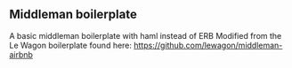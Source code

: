 ## Middleman boilerplate

A basic middleman boilerplate with haml instead of ERB
Modified from the Le Wagon boilerplate found here: https://github.com/lewagon/middleman-airbnb
